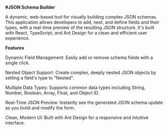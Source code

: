 **#JSON Schema Builder**

A dynamic, web-based tool for visually building complex JSON schemas. This application allows developers to add, nest, and define fields and their types, with a real-time preview of the resulting JSON structure. It's built with React, TypeScript, and Ant Design for a clean and efficient user experience.

**Features**

Dynamic Field Management: Easily add or remove schema fields with a single click.

Nested Object Support: Create complex, deeply nested JSON objects by setting a field's type to "Nested".

Multiple Data Types: Supports common data types including String, Number, Boolean, Array, Float, and Object ID.

Real-Time JSON Preview: Instantly see the generated JSON schema update as you build and modify the form.

Clean, Modern UI: Built with Ant Design for a responsive and intuitive interface.
